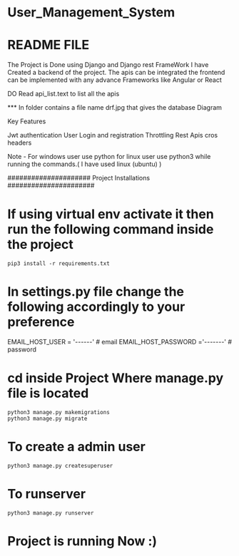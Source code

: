 # User_Management_System



# README FILE

The Project is Done using Django and Django rest FrameWork 
I have Created a backend of the project. The apis can be integrated the frontend can be implemented with any advance Frameworks like Angular or React

DO Read api_list.text to list all the apis

*** In folder contains a  file  name drf.jpg that gives the database Diagram

Key Features

Jwt authentication
User Login and registration
Throttling
Rest Apis
cros headers


Note - For windows user use python for linux user use python3 while running the commands.( I have used linux (ubuntu) )




#####################  Project Installations ######################


# If using virtual env activate it then run the following command inside the project

	pip3 install -r requirements.txt


# In settings.py file change the following accordingly to your preference


EMAIL_HOST_USER = '------'  # email
EMAIL_HOST_PASSWORD  ='-------' # password




# cd inside Project Where manage.py file is located

	python3 manage.py makemigrations
	python3 manage.py migrate


# To create a admin user 

	python3 manage.py createsuperuser

# To runserver

	python3 manage.py runserver


# Project is running Now :)
